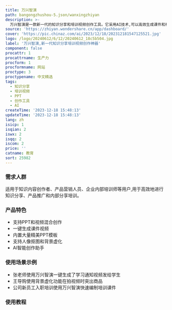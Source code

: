```yaml
---
title: 万兴智演
path: bangongzhushou-5.json/wanxingzhiyan
description: >-
  万兴智演是一款新一代的知识分享和培训视频创作工具。它采用AI技术,可以高效生成课件和视频,大大提高用户的演示和分享效率。它非常适合知识内容创作者、产品营销人员和企业内部培训师使用。主要功能包括:支持PPT和视频混合创作,一键生成课件视频;内置大量精美PPT模板;支持人像抠图和背景虚化等高级功能;AI智能创作助手,一键生成评语、通知、文案等内容。使用简单高效,可以让用户专注内容创作,而不用耗费大量时间处理课件和视频。
source: 'https://zhiyan.wondershare.cn/app/dashboard/'
cover: 'https://pic.chinaz.com/ai/2023/12/18/202312181547125521.jpg'
logo: /logo/20240612/6/12/20240612_18c5b504.jpg
label: '万兴智演,新一代知识分享培训视频创作神器'
component: false
procattr: 1
procattrname: 生产力
procform: 1
procformname: 网站
proctype: 3
proctypename: 中文精选
tags:
  - 知识分享
  - 培训视频
  - PPT
  - 创作工具
  - AI
createTime: '2023-12-18 15:48:13'
updateTime: '2023-12-18 15:48:13'
lang: zh
isicp: 1
isqian: 2
iswx: 2
isqq: 2
iscom: 2
price: ''
catname: 教育
sort: 25982
---
```




### 需求人群
适用于知识内容创作者、产品营销人员、企业内部培训师等用户,用于高效地进行知识分享、产品推广和内部分享培训。 

### 产品特色
- 支持PPT和视频混合创作
- 一键生成课件视频
- 内置大量精美PPT模板
- 支持人像抠图和背景虚化
- AI智能创作助手

### 使用场景示例
- 张老师使用万兴智演一键生成了学习通知视频发给学生
- 王导购使用背景虚化功能在拍视频时突出商品
- 公司新员工入职培训使用万兴智演快速编制培训课件

### 使用教程


  
